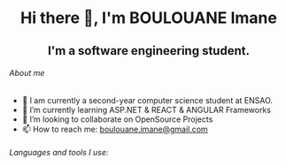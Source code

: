 <h1 align="center">Hi there 👋, I'm BOULOUANE Imane</h1>
<h2 align="center">I'm a software engineering student.</h2>

###### About me

- 🔭 I am currently a second-year computer science student at ENSAO.
- 🌱 I’m currently learning ASP.NET & REACT & ANGULAR Frameworks
- 👯 I’m looking to collaborate on OpenSource Projects
- 📫 How to reach me: boulouane.imane@gmail.com

###### Languages and tools I use:

